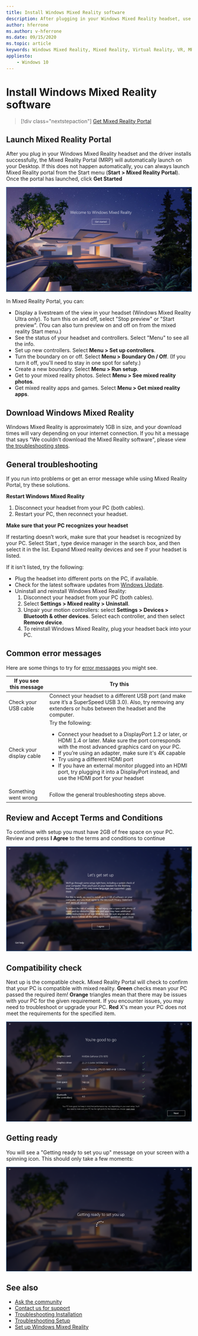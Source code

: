 ```yaml
---
title: Install Windows Mixed Reality software
description: After plugging in your Windows Mixed Reality headset, use the Mixed Reality Portal app to get started and download Windows Mixed Reality features.
author: hferrone
ms.author: v-hferrone
ms.date: 09/15/2020
ms.topic: article
keywords: Windows Mixed Reality, Mixed Reality, Virtual Reality, VR, MR, get started, setup, Mixed Reality Portal
appliesto:
    - Windows 10
---
```


# Install Windows Mixed Reality software

> [!div class="nextstepaction"]
> [Get Mixed Reality Portal](https://www.microsoft.com/p/mixed-reality-portal/9ng1h8b3zc7m?activetab=pivot:overviewtab)

## Launch Mixed Reality Portal

After you plug in your Windows Mixed Reality headset and the driver installs successfully, the Mixed Reality Portal (MRP) will automatically launch on your Desktop. If this does not happen automatically, you can always launch Mixed Reality portal from the Start menu (**Start > Mixed Reality Portal**). Once the portal has launched, click **Get Started**

![Welcome to Mixed Reality](images/1050px-mixedrealityportal.png)

In Mixed Reality Portal, you can:

* Display a livestream of the view in your headset (Windows Mixed Reality Ultra only). To turn this on and off, select "Stop preview" or "Start preview". (You can also turn preview on and off on from the mixed reality Start menu.)
* See the status of your headset and controllers. Select "Menu" to see all the info.
* Set up new controllers. Select **Menu > Set up controllers**.
* Turn the boundary on or off. Select **Menu > Boundary On / Off**. (If you turn it off, you'll need to stay in one spot for safety.)
* Create a new boundary. Select **Menu > Run setup**.
* Get to your mixed reality photos. Select **Menu > See mixed reality photos**.
* Get mixed reality apps and games. Select **Menu > Get mixed reality apps**.

## Download Windows Mixed Reality

Windows Mixed Reality is approximately 1GB in size, and your download times will vary depending on your internet connection. If you hit a message that says "We couldn't download the Mixed Reality software", please view [the troubleshooting steps](installation_errors.md#we-couldnt-download-the-mixed-reality-software-or-hang-tight-while-we-do-some-downloading).

## General troubleshooting

If you run into problems or get an error message while using Mixed Reality Portal, try these solutions.

**Restart Windows Mixed Reality**

1. Disconnect your headset from your PC (both cables).
2. Restart your PC, then reconnect your headset.

**Make sure that your PC recognizes your headset**

If restarting doesn’t work, make sure that your headset is recognized by your PC. Select Start , type device manager in the search box, and then select it in the list. Expand Mixed reality devices and see if your headset is listed.

If it isn't listed, try the following:

* Plug the headset into different ports on the PC, if available.
* Check for the latest software updates from [Windows Update](https://support.microsoft.com/help/12373).
* Uninstall and reinstall Windows Mixed Reality:
    1. Disconnect your headset from your PC (both cables).
    2. Select **Settings > Mixed reality > Uninstall**.
    3. Unpair your motion controllers: select **Settings > Devices > Bluetooth & other devices**. Select each controller, and then select **Remove device**.
    4. To reinstall Windows Mixed Reality, plug your headset back into your PC.

## Common error messages

Here are some things to try for [error messages](error-codes.md) you might see.

| If you see this message | Try this |
| --- | --- |
| Check your USB cable | Connect your headset to a different USB port (and make sure it’s a SuperSpeed USB 3.0). Also, try removing any extenders or hubs between the headset and the computer. |
| Check your display cable | Try the following: <ul><li>Connect your headset to a DisplayPort 1.2 or later, or HDMI 1.4 or later. Make sure the port corresponds with the most advanced graphics card on your PC.</li><li>If you’re using an adapter, make sure it's 4K capable</li><li>Try using a different HDMI port</li><li>If you have an external monitor plugged into an HDMI port, try plugging it into a DisplayPort instead, and use the HDMI port for your headset</li></ul> |
| Something went wrong | Follow the general troubleshooting steps above. |

## Review and Accept Terms and Conditions

To continue with setup you must have 2GB of free space on your PC. Review and press **I Agree** to the terms and conditions to continue

![Accept Terms and Conditions](images/1050px-mixedrealityportalpage2.png)

## Compatibility check

Next up is the compatible check. Mixed Reality Portal will check to confirm that your PC is compatible with mixed reality. **Green** checks mean your PC passed the required item! **Orange** triangles mean that there may be issues with your PC for the given requirement. If you encounter issues, you may need to troubleshoot or upgrade your PC. **Red** X's mean your PC does not meet the requirements for the specified item.

![Compat check](images/1050px-compatcheck.png)

## Getting ready

You will see a "Getting ready to set you up" message on your screen with a spinning icon. This should only take a few moments:

![Getting ready to set you up](images/1050px-gettingsetup.png)

## See also

* [Ask the community](https://answers.microsoft.com)
* [Contact us for support](https://support.microsoft.com/contactus/)
* [Troubleshooting Installation](installation_errors.md)
* [Troubleshooting Setup](wmr-setup-faq.md)
* [Set up Windows Mixed Reality](set-up-windows-mixed-reality.md)
